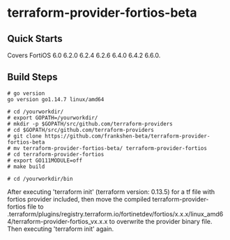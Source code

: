 # terraform-provider-fortios-beta


## Quick Starts
Covers FortiOS 6.0 6.2.0 6.2.4 6.2.6 6.4.0 6.4.2 6.6.0.

## Build Steps

```
# go version
go version go1.14.7 linux/amd64

# cd /yourworkdir/
# export GOPATH=/yourworkdir/
# mkdir -p $GOPATH/src/github.com/terraform-providers
# cd $GOPATH/src/github.com/terraform-providers
# git clone https://github.com/frankshen-beta/terraform-provider-fortios-beta
# mv terraform-provider-fortios-beta/ terraform-provider-fortios
# cd terraform-provider-fortios
# export GO111MODULE=off
# make build

# cd /yourworkdir/bin
```
After executing 'terraform init' (terraform version: 0.13.5) for a tf file with fortios provider included, then move the compiled terraform-provider-fortios file to .terraform/plugins/registry.terraform.io/fortinetdev/fortios/x.x.x/linux_amd64/terraform-provider-fortios_vx.x.x to overwrite the provider binary file. Then executing 'terraform init' again.

